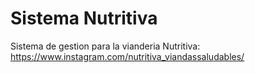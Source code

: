 # Sistema Nutritiva
Sistema de gestion para la vianderia Nutritiva: https://www.instagram.com/nutritiva_viandassaludables/
